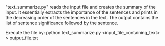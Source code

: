 "text_summarize.py" reads the input file and creates the summary of the input.
It essentially extracts the importance of the sentences and prints in the decreasing order of the sentences in the text.
The output contains the list of sentence significance followed by the sentence.

Execute the file by:
python text_summarize.py <input_file_containing_text> > output_file.txt 
